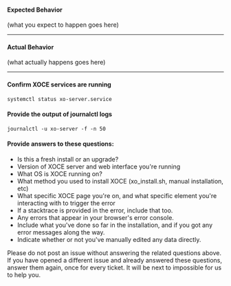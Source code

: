 #### Expected Behavior

(what you expect to happen goes here)

-----

#### Actual Behavior

(what actually happens goes here)

-----

#### Confirm XOCE services are running

```systemctl status xo-server.service```

#### Provide the output of journalctl logs

```journalctl -u xo-server -f -n 50```
 
#### Provide answers to these questions:

- Is this a fresh install or an upgrade? 
- Version of XOCE server and web interface you're running
- What OS is XOCE running on?
- What method you used to install XOCE (xo_install.sh, manual installation, etc)
- What specific XOCE page you're on, and what specific element you're interacting with to trigger the error
- If a stacktrace is provided in the error, include that too.
- Any errors that appear in your browser's error console.
- Include what you've done so far in the installation, and if you got any error messages along the way.
- Indicate whether or not you've manually edited any data directly.

Please do not post an issue without answering the related questions above. If you have opened a different issue and already answered these questions, answer them again, once for every ticket. It will be next to impossible for us to help you.
